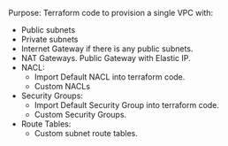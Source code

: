 Purpose:
Terraform code to provision a single VPC with:
 - Public subnets
 - Private subnets
 - Internet Gateway if there is any public subnets.
 - NAT Gateways. Public Gateway with Elastic IP.
 - NACL:
    - Import Default NACL into terraform code.
    - Custom NACLs
 - Security Groups:
    - Import Default Security Group into terraform code.
    - Custom Security Groups.
 - Route Tables:
    - Custom subnet route tables.


